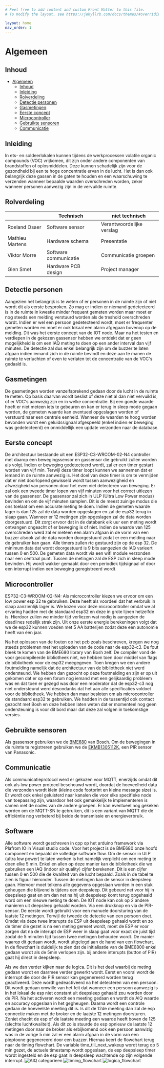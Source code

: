 ```yaml
---
# Feel free to add content and custom Front Matter to this file.
# To modify the layout, see https://jekyllrb.com/docs/themes/#overriding-theme-defaults

layout: home
nav_order: 1
---
```


# Algemeen



## Inhoud
 
- [Algemeen](#algemeen)
  - [Inhoud](#inhoud)
  - [Inleiding](#inleiding)
  - [Rolverdeling](#Rolverdeling)
  - [Detectie personen](#Detectie-personen)
  - [Gasmetingen](#Gasmetingen)
  - [Eerste concept](#Eerste-concept)
  - [Microcontroller](#Microcontroller)
  - [Gebruikte sensoren](#Gebruikte-sensoren)
  - [Communicatie](#Communicatie)

## Inleiding

In ets- en soldeerlokalen kunnen tijdens de werkprocessen volatile organic compounds (VOC) vrijkomen, dit zijn onder andere componenten van brandstoffen of oplosmiddelen. Deze kunnen schadelijk zijn voor de gezondheid bij een te hoge concentratie ervan in de lucht. Het is dan ook belangrijk deze gassen in de gaten te houden en een waarschuwing te verzenden wanneer bepaalde waarden overschreden worden, zeker wanneer personen aanwezig zijn in de vervuilde ruimte.


## Rolverdeling

|                 | Technisch             | niet technisch            |
|-----------------|-----------------------|---------------------------|
| Roeland Osaer   | Software sensor       | Verantwoordelijke verslag |
| Mathieu Martens | Hardware schema       | Presentatie               |
| Viktor Morre    | Software communicatie | Communicatie groepen      |
| Glen Smet       | Hardware PCB design   | Project manager           |


## Detectie personen
Aangezien het belangrijk is te weten of er personen in de ruimte zijn of niet wordt dit als eerste besproken. Zo mag er indien er niemand gedetecteerd is in de ruimte in kwestie minder frequent gemeten worden maar moet er nog steeds een melding verstuurd worden als de treshold overschreden wordt.
Indien er wel een persoon gedetecteerd wordt, moet er frequenter gemeten worden en moet er ook lokaal een alarm afgegaan bovenop op de melding. Dit was het eerste concept van de IOT node. Maar na het testen en verdiepen in de gekozen gassensor hebben we ontdekt dat er geen mogelijkheid is om een IAQ meting te doen op een ander interval dan vijf minuten. De detectie zal dus enkel belangrijk zijn om de buzzer te laten afgaan indien iemand zich in de ruimte bevindt en deze aan te manen de ruimte te verluchten of even te verlaten tot de concentratie van de VOC's gedaald is.

## Gasmetingen
De gasmetingen worden vanzelfsprekend gedaan door de lucht in de ruimte te meten. Op basis daarvan wordt beslist of deze niet al dan niet vervuild is, of er VOC's aanwezig zijn en in welke concentratie. Bij een goede waarde hoeft er niet meteen iets te gebeuren en kan er terug in sleep mode gegaan worden, de gemeten waarde kan eventueel opgeslagen worden of verstuurd naar een centrale eenheid. Wanneer de waarden te hoog worden bevonden wordt een geluidssignaal afgespeeld (enkel indien er beweging was gedetecteerd) en onmiddellijk een update verzonden naar de database.

## Eerste concept
De architectuur bestaande uit een ESP32-C3-WROOM-02-N4 controller met daarop een bewegingssensor en gassensor die gebruikt zullen worden als volgt. Indien er beweging gedetecteerd wordt, zal er een timer gestart worden van vijf min. Terwijl deze timer loopt kunnen we aannemen dat er iemand in de ruimte aanwezig is. Het doel van deze timer is om te vermijden dat er niet doorlopend gewisseld wordt tussen aanwezigheid en afwezigheid van personen door het even niet detecteren van beweging. Er zal ook een tweede timer lopen van vijf minuten voor het correct uitlezen van de gassensor. De gassensor zal zich in ULP (Ultra Low Power modus) bevinden en om de vijf minuten samplen. Dit is de meest zuinige modus die ons toelaat om een accurate meting te doen. Indien de gemeten waarde lager is dan 125 zal de data worden opgeslagen en zal de esp32 terug in slaap gaan. Wanneer er 12 metingen zijn opgeslagen zal de data worden doorgestuurd. Dit zorgt ervoor dat in de databank elk uur een meting wordt ontvangen ongeacht of er beweging is of niet. Indien de waarde van 125 overschreden werd zal er meteen een alarm afgaan in de vorm van een buzzer alsook zal de data worden doorgestuurd zodat er een melding naar de gebruiker kan gaan. Alle timers zullen rtc gestuurd zijn op de esp 32. De minimum data dat wordt doorgestuurd is 9 bits aangezien de IAQ varieert tussen 0 en 500. De gemeten data wordt via een wifi module verzonden naar een centraal punt. Tussen de metingen zal de ESP zich in sleep mode bevinden. Hij wordt wakker gemaakt door een periodiek tijdsignaal of door een interrupt indien een beweging geregistreerd wordt.

## Microcontroller
ESP32-C3-WROOM-02-N4: 
Als microcontroller kiezen we ervoor om een low power esp 32 te gebruiken. Deze heeft als voordeel dat het verbruik in slaap aanzienlijk lager is. We kozen voor deze microcontroller omdat we al ervaring hadden met de standaard esp32 en deze in grote lijnen hetzelfde is. Hierdoor zullen we minder tijd verliezen wat nodig is aangezien de deadlines redelijk strak zijn.
Uit onze eerste energie berekeningen volgt dat we de esp32 kunnen voeden met 5 AA batterijen zodat deze een autonomie heeft van één jaar.

Na het oplossen van de fouten op het pcb zoals beschreven, kregen we nog steeds problemen met het uploaden van de code naar de esp32-c3. De fout bleek te komen van de BME680 library van Bosh zelf. De compiler vond de voor gecompileerde bibliotheek niet, we hebben toen door middel van flags de bibliotheek voor de esp32 meegegeven.  Toen kregen we een andere foutmelding namelijk dat de architectuur van de bibliotheek niet werd ondersteund. We hebben dan gezocht op deze foutmelding en zijn er op uit gekomen dat er op een forum nog iemand met een gelijkaardig probleem was en dat toen er gezegd was door een moderator dat de esp32-c3 nog niet ondersteund werd desondanks dat het aan alle specificaties voldoet voor de bibliotheek.  We hebben dan maar besloten om als microcontroller de standaard esp32 te gebruiken. We hadden in de tussentijd ook contact gezocht met Bosh en deze hebben laten weten dat er momenteel nog geen ondersteuning is voor dit bord maar dat deze zal volgen in toekomstige versies.

## Gebruikte sensoren

Als gassensor gebruiken we de [BME680](https://www.bosch-sensortec.com/media/boschsensortec/downloads/datasheets/bst-bme680-ds001.pdf) van Bosch.
Om de bewegingen in de ruimte te registreren gebruiken we de [EKMB1305112K](https://www.mouser.be/datasheet/2/315/bltn_eng_papirs-1365490.pdf), een PIR sensor van Panasonic.


## Communicatie
Als communicatieprotocol werd er gekozen voor MQTT, enerzijds omdat dit ook als low power protocol beschouwd wordt, doordat de hoeveelheid data die verzonden wordt klein (kleine code footprint en kleine message size) is. Er wordt ook enkel geluisterd naar kanalen die voor elke specifieke node van toepassing zijn, waardoor het ook gemakkelijk te implementeren is samen met de nodes van de andere groepen. Er kan eventueel nog gekeken worden om de MQTT-SN te gebruiken, dit is een variant van MQTT die de efficiëntie nog verbeterd bij beide de transmissie en energieverbruik.

## Software
Alle software wordt geschreven in cpp op het arduino framework via Plafrom IO in Visual studio code. Voor het project is de BME680 onze hoofd component en bepaald de volledige software flow. Om de sensor in ULP (ultra low power) te laten werken is het namelijk verplicht om een meting te doen elke 5 min. Enkel en allen op deze manier kan de bibliotheek die we gebruiken een IAQ (indoor air quality) cijfer berekenen. Dit is een cijfer tussen 0 en 500 die de kwaliteit van de lucht bepaald. Zoals in de tabel te zien is figuur hieronder. Tussen de metingen kan de sensor in deepsleep gaan. Hiervoor moet telkens alle gegevens opgeslaan worden in een stuk geheugen die blijvend is tijdens een deepsleep. Dit gebeurd net voor hij in deepsleep gaat en om dan net na hij uit deepsleep komt terug opgehaald word om een nieuwe meting te doen. De IOT node kan ook op 2 andere manieren uit deepsleep gehaald worden. Via een drukknop en via de PIR-sensor. De eerste wordt gebruikt voor een manuele doorsturing van de laatste 12 metingen. Terwijl de tweede de detectie van een persoon doet. Omdat via deze twee interupts de ESP uit deepsleep gehaald wordt en zo de timer die gezet is na een meting gereset wordt, moet de ESP er voor zorgen dat na de interupt de ESP weer in slaap gaat voor exact de juist tijd zodat de 5 minuten tijd tussen twee metingen behouden wordt. De manier waarop dit gedaan wordt, wordt uitgelegd aan de hand van een flowchart. In de flowchart is duidelijk te zien dat de initialisatie van de BME6800 enkel gedaan wordt als de 5min verlopen zijn. bij andere interupts (button of PIR) gaat hij direct in deepsleep. 

Als we dan verder kijken naar de logica. Dit is het deel waarbij de meting gedaan wordt en daarmee verder gewerkt wordt. Eerst en vooral wordt de interrupt die door de PIR sensor kan gegenereerd worden terug geactiveerd. Deze wordt gedeactiveerd na het detecteren van een persoon. Dit wordt gedaan omwille van het feit dat wanneer een persoon aanwezig is in het lokaal de esp niet constant uit deepsleep gehaald zou worden door de PIR. Na het activeren wordt een meeting gedaan en wordt de AIQ waarde en accuracy opgeslaan in het gegheugen. Daarna wordt een controle gedaan de hoeveelste meeting dit is. Is dit de 12de meeting dan zal de esp connectie maken met de broker en de laatste 12 metingen doorsturen. Zoniet checkt de esp of de laatste meeting een waarde heeft boven de 125 (slechte luchtkwaliteit). Als dit zo is stuurde de esp opnieuw de laatste 12 metingen door naar de broker als erbijkomend ook een persoon aanwizig was in de vorige 5 min zal er een alarm afgaan in de vorm van een pieptoone gegenereerd door een buzzer.
Hiernaa keert de flowchart terug naar de timing flowchart. De variable time_till_next_wakeup wordt terug op 5 min gezet, de actuele timestamp wordt opgeslaan, de esp deepsleep timer wordt ingesteld en de esp gaat in deepsleep wachtende op zijn volgende interrupt.
![AIQ categorieen](aiq.png)
![timing_flowchart](timing_flowchart.png)
![logica_flowchart](logica_flowchart.png)
